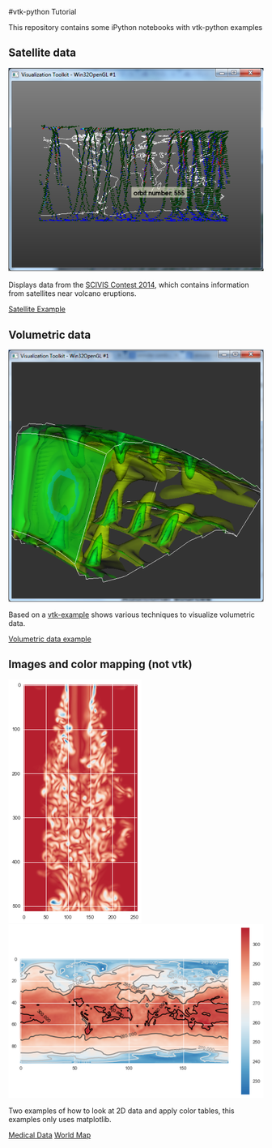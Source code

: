 #vtk-python Tutorial

This repository contains some iPython notebooks with vtk-python examples

## Satellite data

![Satellite example](vtk_example/screen8.PNG)

Displays data from the  [SCIVIS Contest 2014](http://www.viscontest.rwth-aachen.de/data.html), which contains information from satellites near volcano eruptions. 

[Satellite Example](https://github.com/diego0020/tutorial-vtk-python/blob/master/satellite_example.ipynb)

## Volumetric data
![Volume data example](volume_screens/Captura5.PNG)

Based on a [vtk-example](http://www.vtk.org/Wiki/index.php?title=VTK/Examples/Cxx/Visualization/StreamLines) shows various techniques to visualize volumetric data. 

[Volumetric data example](https://github.com/diego0020/tutorial-vtk-python/blob/master/volumes_example.ipynb)

## Images and color mapping (not vtk)

![Medical data](color_maps/med0.png)![Climate data](color_maps/world0.png)

Two examples of how to look at 2D data and apply color tables, this examples only uses matplotlib.


[Medical Data](https://github.com/diego0020/tutorial-vtk-python/blob/master/color_map_med.ipynb)
[World Map](https://github.com/diego0020/tutorial-vtk-python/blob/master/color_map_world.ipynb)
